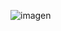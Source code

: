 ![imagen](https://github.com/eric10david/pokeApi/assets/153213868/7e7f3b9c-cf23-486d-beef-7be03a39781e)

